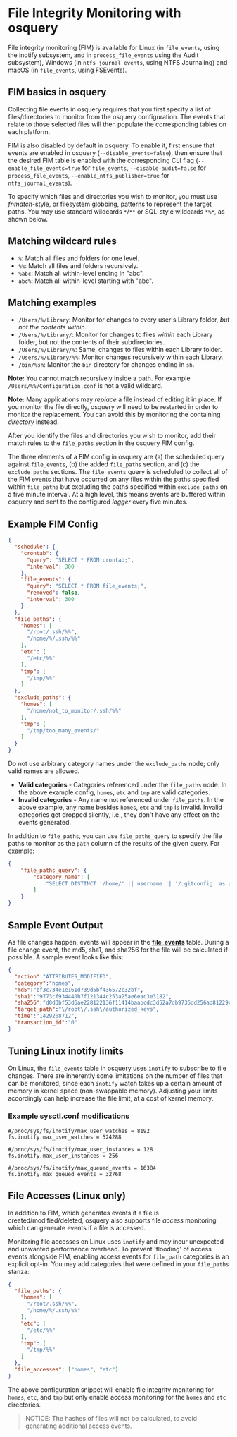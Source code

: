 # File Integrity Monitoring with osquery

File integrity monitoring (FIM) is available for Linux (in `file_events`, using the inotify subsystem, and in `process_file_events` using the Audit subsystem), Windows (in `ntfs_journal_events`, using NTFS Journaling) and macOS (in `file_events`, using FSEvents).

## FIM basics in osquery

Collecting file events in osquery requires that you first specify a list of files/directories to monitor from the osquery configuration. The events that relate to those selected files will then populate the corresponding tables on each platform.

FIM is also disabled by default in osquery. To enable it, first ensure that events are enabled in osquery (`--disable_events=false`), then ensure that the desired FIM table is enabled with the corresponding CLI flag (`--enable_file_events=true` for `file_events`, `--disable-audit=false` for `process_file_events`, `--enable_ntfs_publisher=true` for `ntfs_journal_events`).

To specify which files and directories you wish to monitor, you must use *fnmatch*-style, or filesystem globbing, patterns to represent the target paths. You may use standard wildcards `*`/`**` or SQL-style wildcards `*%*`, as shown below.

## Matching wildcard rules

- `%`: Match all files and folders for one level.
- `%%`: Match all files and folders recursively.
- `%abc`: Match all within-level ending in "abc".
- `abc%`: Match all within-level starting with "abc".

## Matching examples

- `/Users/%/Library`: Monitor for changes to every user's Library folder, *but not the contents within*.
- `/Users/%/Library/`: Monitor for changes to files *within* each Library folder, but not the contents of their subdirectories.
- `/Users/%/Library/%`: Same, changes to files within each Library folder.
- `/Users/%/Library/%%`: Monitor changes recursively within each Library.
- `/bin/%sh`: Monitor the `bin` directory for changes ending in `sh`.

**Note:** You cannot match recursively inside a path. For example `/Users/%%/Configuration.conf` is not a valid wildcard.

**Note:** Many applications may *replace* a file instead of editing it in place. If you monitor the file directly, osquery will need to be restarted in order to monitor the replacement. You can avoid this by monitoring the containing *directory* instead.

After you identify the files and directories you wish to monitor, add their match rules to the `file_paths` section in the osquery FIM config.

The three elements of a FIM config in osquery are (a) the scheduled query against `file_events`, (b) the added `file_paths` section, and (c) the `exclude_paths` sections. The `file_events` query is scheduled to collect all of the FIM events that have occurred on any files within the paths specified within `file_paths` but excluding the paths specified within `exclude_paths` on a five minute interval. At a high level, this means events are buffered within osquery and sent to the configured _logger_ every five minutes.

## Example FIM Config

```json
{
  "schedule": {
    "crontab": {
      "query": "SELECT * FROM crontab;",
      "interval": 300
    },
    "file_events": {
      "query": "SELECT * FROM file_events;",
      "removed": false,
      "interval": 300
    }
  },
  "file_paths": {
    "homes": [
      "/root/.ssh/%%",
      "/home/%/.ssh/%%"
    ],
    "etc": [
      "/etc/%%"
    ],
    "tmp": [
      "/tmp/%%"
    ]
  },
  "exclude_paths": {
    "homes": [
      "/home/not_to_monitor/.ssh/%%"
    ],
    "tmp": [
      "/tmp/too_many_events/"
    ]
  }
}
```

Do not use arbitrary category names under the `exclude_paths` node; only valid names are allowed.

- **Valid categories** - Categories referenced under the `file_paths` node. In the above example config, `homes`, `etc` and `tmp` are valid categories.
- **Invalid categories** - Any name not referenced under `file_paths`. In the above example, any name besides `homes`, `etc` and `tmp` is invalid. Invalid categories get dropped silently, i.e., they don't have any effect on the events generated.

In addition to `file_paths`, you can use `file_paths_query` to specify the file paths to monitor as the `path` column of the results of the given query. For example:

```json
{
    "file_paths_query": {
        "category_name": [
            "SELECT DISTINCT '/home/' || username || '/.gitconfig' as path FROM last WHERE username != '' AND username != 'root';"
        ]
    }
}
```

## Sample Event Output

As file changes happen, events will appear in the [**file_events**](https://osquery.io/schema/current/#file_events) table. During a file change event, the md5, sha1, and sha256 for the file will be calculated if possible. A sample event looks like this:

```json
{
  "action":"ATTRIBUTES_MODIFIED",
  "category":"homes",
  "md5":"bf3c734e1e161d739d5bf436572c32bf",
  "sha1":"9773cf934440b7f121344c253a25ae6eac3e3182",
  "sha256":"d0d3bf53d6ae228122136f11414baabcdc3d52a7db9736dd256ad81229c8bfac",
  "target_path":"\/root\/.ssh\/authorized_keys",
  "time":"1429208712",
  "transaction_id":"0"
}
```

## Tuning Linux inotify limits

On Linux, the `file_events` table in osquery uses `inotify` to subscribe to file changes. There are inherently some limitations on the number of files that can be monitored, since each `inotify` watch takes up a certain amount of memory in kernel space (non-swappable memory). Adjusting your limits accordingly can help increase the file limit, at a cost of kernel memory.

### Example sysctl.conf modifications

```text
#/proc/sys/fs/inotify/max_user_watches = 8192
fs.inotify.max_user_watches = 524288

#/proc/sys/fs/inotify/max_user_instances = 128
fs.inotify.max_user_instances = 256

#/proc/sys/fs/inotify/max_queued_events = 16384
fs.inotify.max_queued_events = 32768
```

## File Accesses (Linux only)

In addition to FIM, which generates events if a file is created/modified/deleted, osquery also supports file *access* monitoring which can generate events if a file is accessed.

Monitoring file accesses on Linux uses `inotify` and may incur unexpected and unwanted performance overhead. To prevent 'flooding' of access events alongside FIM, enabling access events for `file_path` categories is an explicit opt-in. You may add categories that were defined in your `file_paths` stanza:

```json
{
  "file_paths": {
    "homes": [
      "/root/.ssh/%%",
      "/home/%/.ssh/%%"
    ],
    "etc": [
      "/etc/%%"
    ],
    "tmp": [
      "/tmp/%%"
    ]
  },
  "file_accesses": ["homes", "etc"]
}
```

The above configuration snippet will enable file integrity monitoring for `homes`, `etc`, and `tmp` but only enable access monitoring for the `homes` and `etc` directories.

> NOTICE: The hashes of files will not be calculated, to avoid generating additional access events.
